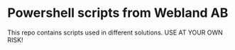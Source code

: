 # Powershell scripts from Webland AB
This repo contains scripts used in different solutions.
USE AT YOUR OWN RISK!